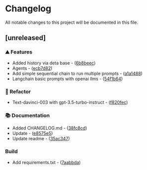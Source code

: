 # Changelog

All notable changes to this project will be documented in this file.

## [unreleased]

### ⛰️  Features

- Added history via deta base - ([6b8beec](https://github.com/orhun/git-cliff/commit/6b8beec5f5d7def9c470e09dd0c4a025b2e0debb))
- Agents - ([ecb7d82](https://github.com/orhun/git-cliff/commit/ecb7d8238bce2e731507065046051cb588416286))
- Add simple sequential chain to run multiple prompts - ([a1a1488](https://github.com/orhun/git-cliff/commit/a1a148818248d61c7f4a88dfce796238c7b04359))
- Langchain basic prompts with openai llms - ([54f1b64](https://github.com/orhun/git-cliff/commit/54f1b647e7b13d451adfbf63717e91bc75c78488))

### 🚜 Refactor

- Text-davinci-003 with gpt-3.5-turbo-instruct - ([f820fec](https://github.com/orhun/git-cliff/commit/f820fecc0b93e188cf44c47e432d8f9d6574e3c3))

### 📚 Documentation

- Added CHANGELOG.md - ([38fc8cd](https://github.com/orhun/git-cliff/commit/38fc8cdccbdf347eabe05344c865c4543e58e04d))
- Update - ([e8575e5](https://github.com/orhun/git-cliff/commit/e8575e5f2863ce348932a0e151a4a1e4141ae1a9))
- Update readme - ([35ac347](https://github.com/orhun/git-cliff/commit/35ac34798300f6d2c9799628ad5195f94c62bbed))

### Build

- Add requirements.txt - ([7aabbda](https://github.com/orhun/git-cliff/commit/7aabbda730082886bca74de762c712b23bf9ed5a))

<!-- generated by git-cliff -->
